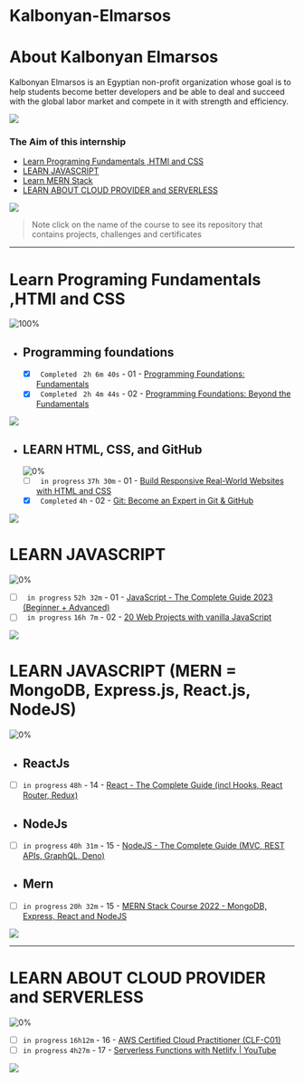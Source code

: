 # Kalbonyan-Elmarsos
# About Kalbonyan Elmarsos

Kalbonyan Elmarsos is an Egyptian non-profit organization whose goal is to help students become better developers and be able to deal and succeed with the global labor market and compete in it with strength and efficiency.
<br/>

<a href="https://www.linkedin.com/company/%D9%83%D8%A7%D9%84%D8%A8%D9%86%D9%8A%D8%A7%D9%86-%D8%A7%D9%84%D9%85%D8%B1%D8%B5%D9%88%D8%B5/" target="_blank"><img src="https://img.shields.io/badge/-Kalbonyan%20Elmarsos-0077B5?style=for-the-badge&logo=Linkedin&logoColor=white"/></a>

### The Aim of this internship

- <a href="#Fundamentals">Learn Programing Fundamentals ,HTMl and CSS </a>
- <a href="#js">LEARN JAVASCRIPT</a>
- <a href="#MERN">Learn MERN Stack</a>
- <a href="#AWS">LEARN ABOUT CLOUD PROVIDER and SERVERLESS</a>

<img src="https://img.shields.io/badge/Total%20Number%20Of%20Hours%20For%20All%20Courses-%2B200h-blue">
<br>

> Note click on the name of the course to see its repository that contains projects, challenges and certificates

---

<!-- Fundamentals -->

<span id="Fundamentals"> </span>

# Learn Programing Fundamentals ,HTMl and CSS

![100%](https://progress-bar.dev/100/?title=Done)
<br />

- ## Programming foundations

  - [x] ` Completed` ` 2h 6m 40s` - 01 - [Programming Foundations: Fundamentals](01-Linkedin-Learning/-01-Programming-Foundation-Fundamentals/)
  - [x] ` Completed` ` 2h 4m 44s` - 02 - [Programming Foundations: Beyond the Fundamentals](01-Linkedin-Learning/-02-Programming-Foundations-Beyond-Fundamentals)
        <br />

<img src="https://img.shields.io/badge/Total%20Number%20Of%20Hours%20For%20This%20Courses-4h11m-blue">

<!-- LEARN HTML, CSS, and GitHub -->

- ## LEARN HTML, CSS, and GitHub
  ![0%](https://progress-bar.dev/0/?title=Done)
  - [ ] ` in progress` `37h 30m` - 01 - [Build Responsive Real-World Websites with HTML and CSS]()
  - [x] ` Completed` `4h` - 02 - [Git: Become an Expert in Git & GitHub]()
        <br />

<img src="https://img.shields.io/badge/Total%20Number%20Of%20Hours%20For%20This%20Courses-31h301m-blue">
<!-- MERN -->
  <span id="js"></span>


# LEARN JAVASCRIPT

![0%](https://progress-bar.dev/0/?title=Done)

- [ ] ` in progress` `52h 32m` - 01 - [ JavaScript - The Complete Guide 2023 (Beginner + Advanced) ]()
- [ ] ` in progress` `16h 7m` - 02 - [20 Web Projects with vanilla JavaScript]()
      <br />

<img src="https://img.shields.io/badge/Total%20Number%20Of%20Hours%20For%20This%20Courses-68h39m-blue">

# LEARN JAVASCRIPT (MERN = MongoDB, Express.js, React.js, NodeJS)

![0%](https://progress-bar.dev/0/?title=Done)
<span id="MERN"></span>
<br />

- ## ReactJs

- [ ] `in progress` `48h` - 14 - [React - The Complete Guide (incl Hooks, React Router, Redux)]()

- ## NodeJs

- [ ] `in progress` `40h 31m` - 15 - [NodeJS - The Complete Guide (MVC, REST APIs, GraphQL, Deno)]()

- ## Mern

- [ ] `in progress` `20h 32m` - 15 - [MERN Stack Course 2022 - MongoDB, Express, React and NodeJS]()
      <br />

<img src="https://img.shields.io/badge/Total%20Number%20Of%20Hours%20For%20This%20Courses-109h1m-blue">

---

<!-- AWS -->

<span id="AWS"></span>

# LEARN ABOUT CLOUD PROVIDER and SERVERLESS

![0%](https://progress-bar.dev/0/?title=Done)

- [ ] `in progress` `16h12m` - 16 - [AWS Certified Cloud Practitioner (CLF-C01)](<03-aCloudGuru/AWS%20Certified%20Cloud%20Practitioner%20(CLF-C01)/>)
- [ ] `in progress` `4h27m` - 17 - [Serverless Functions with Netlify | YouTube ](<03-aCloudGuru/AWS%20Certified%20Solutions%20Architect%20Associate%20(SAA-C02)>)

<img src="https://img.shields.io/badge/Total%20Number%20Of%20Hours%20For%20This%20Courses-20h39m-blue">
<br />
